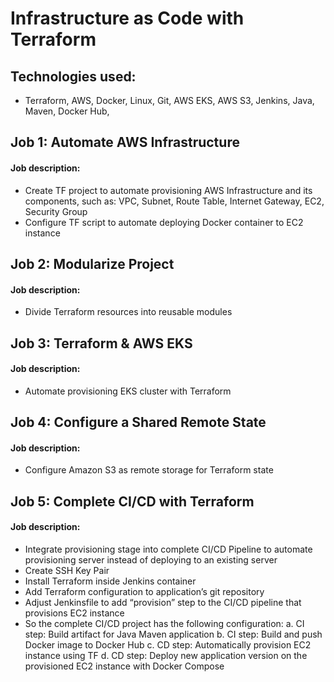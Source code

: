 # Infrastructure as Code with Terraform

## Technologies used:

- Terraform, AWS, Docker, Linux, Git, AWS EKS, AWS S3, Jenkins, Java, Maven, Docker Hub,  

## Job 1: Automate AWS Infrastructure
#### Job description:

- Create TF project to automate provisioning AWS Infrastructure and its components, such as: VPC, Subnet, Route Table, Internet Gateway, EC2, Security Group
- Configure TF script to automate deploying Docker container to EC2 instance

## Job 2: Modularize Project
#### Job description:

- Divide Terraform resources into reusable modules

## Job 3: Terraform & AWS EKS
#### Job description:

- Automate provisioning EKS cluster with Terraform

## Job 4: Configure a Shared Remote State
#### Job description:

- Configure Amazon S3 as remote storage for Terraform state

## Job 5: Complete CI/CD with Terraform
#### Job description:

- Integrate provisioning stage into complete CI/CD Pipeline to automate provisioning server instead of deploying to an existing server
- Create SSH Key Pair
- Install Terraform inside Jenkins container
- Add Terraform configuration to application’s git repository
- Adjust Jenkinsfile to add “provision” step to the CI/CD pipeline that provisions EC2 instance
- So the complete CI/CD project has the following configuration:
a. CI step: Build artifact for Java Maven application
b. CI step: Build and push Docker image to Docker Hub
c. CD step: Automatically provision EC2 instance using TF
d. CD step: Deploy new application version on the provisioned EC2 instance with Docker Compose
